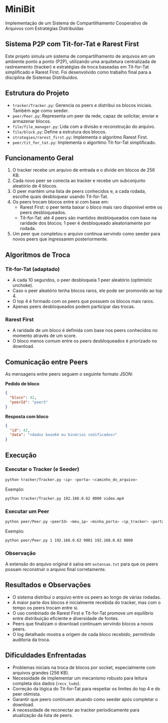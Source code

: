 # MiniBit
Implementação de um Sistema de Compartilhamento Cooperativo de Arquivos com Estratégias Distribuídas

## Sistema P2P com Tit-for-Tat e Rarest First

Este projeto simula um sistema de compartilhamento de arquivos em um ambiente ponto a ponto (P2P), utilizando uma arquitetura centralizada de rastreamento (tracker) e estratégias de troca baseadas em Tit-for-Tat simplificado e Rarest First. Foi desenvolvido como trabalho final para a disciplina de Sistemas Distribuídos.

## Estrutura do Projeto

- `tracker/Tracker.py`: Gerencia os peers e distribui os blocos iniciais. Também age como seeder.
- `peer/Peer.py`: Representa um peer da rede, capaz de solicitar, enviar e armazenar blocos.
- `file/file_manager.py`: Lida com a divisão e reconstrução do arquivo.
- `file/block.py`: Define a estrutura dos blocos.
- `strategies/rarest_first.py`: Implementa o algoritmo Rarest First.
- `peer/tit_for_tat.py`: Implementa o algoritmo Tit-for-Tat simplificado.

## Funcionamento Geral

1. O tracker recebe um arquivo de entrada e o divide em blocos de 256 KB.
2. Cada novo peer se conecta ao tracker e recebe um subconjunto aleatório de 4 blocos.
3. O peer mantém uma lista de peers conhecidos e, a cada rodada, escolhe quais desbloquear usando Tit-for-Tat.
4. Os peers trocam blocos entre si com base em:
   - Rarest First: o peer tenta baixar o bloco mais raro disponível entre os peers desbloqueados.
   - Tit-for-Tat: até 4 peers são mantidos desbloqueados com base na raridade dos blocos; 1 peer é desbloqueado aleatoriamente por rodada.
5. Um peer que completou o arquivo continua servindo como seeder para novos peers que ingressarem posteriormente.

## Algoritmos de Troca

### Tit-for-Tat (adaptado)

- A cada 10 segundos, o peer desbloqueia 1 peer aleatório (optimistic unchoke).
- Caso o peer aleatório tenha blocos raros, ele pode ser promovido ao top 4.
- O top 4 é formado com os peers que possuem os blocos mais raros.
- Apenas peers desbloqueados podem participar das trocas.

### Rarest First

- A raridade de um bloco é definida com base nos peers conhecidos no momento através de um score.
- O bloco menos comum entre os peers desbloqueados é priorizado no download.

## Comunicação entre Peers

As mensagens entre peers seguem o seguinte formato JSON:

**Pedido de bloco**
```json
{
  "bloco": 42,
  "peerId": "peer3"
}
```

**Resposta com bloco**
```json
{
  "id": 42,
  "data": "<dados base64 ou binários codificados>"
}
```

## Execução

### Executar o Tracker (e Seeder)
```bash
python tracker/Tracker.py <ip> <porta> <caminho_do_arquivo>
```

Exemplo:
```bash
python tracker/Tracker.py 192.168.0.62 8000 video.mp4
```

### Executar um Peer
```bash
python peer/Peer.py <peerId> <meu_ip> <minha_porta> <ip_tracker> <porta_tracker>
```

Exemplo:
```bash
python peer/Peer.py 1 192.168.0.62 9001 192.168.0.62 8000
```

### Observação

A extensão do arquivo original é salva em `extensao.txt` para que os peers possam reconstruir o arquivo final corretamente.

## Resultados e Observações

- O sistema distribui o arquivo entre os peers ao longo de várias rodadas.
- A maior parte dos blocos é inicialmente recebida do tracker, mas com o tempo os peers trocam entre si.
- O uso combinado de Rarest First e Tit-for-Tat promove um equilíbrio entre distribuição eficiente e diversidade de fontes.
- Peers que finalizam o download continuam servindo blocos a novos peers.
- O log detalhado mostra a origem de cada bloco recebido, permitindo auditoria da troca.

## Dificuldades Enfrentadas

- Problemas iniciais na troca de blocos por socket, especialmente com arquivos grandes (256 KB).
- Necessidade de implementar um mecanismo robusto para leitura completa dos dados (`recv_tudo`).
- Correção da lógica do Tit-for-Tat para respeitar os limites do top 4 e do peer otimista.
- Garantir que peers continuem atuando como seeder após completar o download.
- A necessidade de reconectar ao tracker periodicamente para atualização da lista de peers.